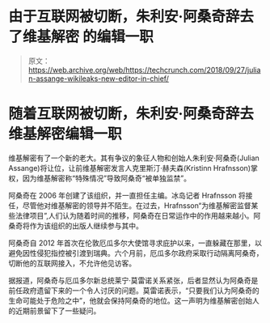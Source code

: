 # 由于互联网被切断，朱利安·阿桑奇辞去了维基解密 的编辑一职

> 原文：<https://web.archive.org/web/https://techcrunch.com/2018/09/27/julian-assange-wikileaks-new-editor-in-chief/>

# 随着互联网被切断，朱利安·阿桑奇辞去维基解密编辑一职

维基解密有了一个新的老大。其有争议的象征人物和创始人朱利安·阿桑奇(Julian Assange)将让位，让前维基解密发言人克里斯汀·赫夫森(Kristinn Hrafnsson)掌权，因为维基解密称“特殊情况”导致阿桑奇“被单独监禁”。

阿桑奇在 2006 年创建了该组织，并一直担任主编。冰岛记者 Hrafnsson 将接任，尽管他对维基解密的领导并不陌生。在过去，Hrafnsson“为维基解密监督某些法律项目”,人们认为随着时间的推移，阿桑奇在日常运作中的作用越来越小。阿桑奇将作为该组织的出版人继续参与其中。

阿桑奇自 2012 年首次在伦敦厄瓜多尔大使馆寻求庇护以来，一直躲藏在那里，以避免因性侵犯指控被引渡到瑞典。六个月前，厄瓜多尔政府采取行动隔离阿桑奇，切断他的互联网接入，不允许他见访客。

据报道，阿桑奇与厄瓜多尔新总统莱宁·莫雷诺关系紧张，后者显然认为阿桑奇是前任政府遗留下来的一个令人讨厌的问题。莫雷诺表示，“只要我们认为阿桑奇的生命可能处于危险之中”，他就会保持阿桑奇的地位。这一声明为维基解密创始人的近期前景留下了一些疑问。